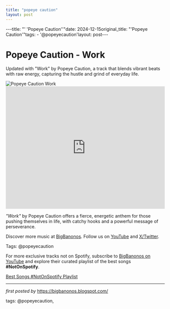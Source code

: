 ```yaml
---
title: "popeye caution"
layout: post
---
```

---title: "' 'Popeye Caution''"date: 2024-12-15original_title: "'Popeye Caution'"tags:  - '@popeyecaution'layout: post---<!-- Title of the Post --><h1 >Popeye Caution - Work</h1> <!-- Introductory Text --><p >Updated with "Work" by Popeye Caution, a track that blends vibrant beats with raw energy, capturing the hustle and grind of everyday life.</p> <!-- Featured Image --><div > <img src="https://magazine-resources.tidal.com/uploads/2019/01/Popeye.jpg" alt="Popeye Caution Work" /></div> <!-- YouTube Video Embed --><div > <iframe width="100%" height="388" src="https://www.youtube.com/embed/ksmTtok5mFY" title="Popeye Caution - Work (Lyric Video)" frameborder="0" allow="accelerometer; autoplay; clipboard-write; encrypted-media; gyroscope; picture-in-picture; web-share" referrerpolicy="strict-origin-when-cross-origin" allowfullscreen></iframe></div> <!-- Song Information --><div > <p><em>"Work"</em> by Popeye Caution offers a fierce, energetic anthem for those pushing themselves in life, with catchy hooks and a powerful message of perseverance.</p></div> <!-- Footer Links --><div > <p>Discover more music at <a href="https://bigbanonos.blogspot.com/" target="_blank">BigBanonos</a>. Follow us on <a href="https://www.youtube.com/@BigBanonos" target="_blank">YouTube</a> and <a href="https://x.com/bigbanonos" target="_blank">X/Twitter</a>.</p></div> <!-- Tags --><p >Tags: @popeyecaution</p><!--Subscribe and Playlist Links--><div>    <p>For more exclusive tracks not on Spotify, subscribe to <a href="https://www.youtube.com/@BigBanonos" target="_blank">BigBanonos on YouTube</a> and explore their curated playlist of the best songs <strong>#NotOnSpotify</strong>.</p>    <p><a href="https://www.youtube.com/playlist?list=PLtuNtuTatqI0kFahUCbtbfenC_ET5O_tr" target="_blank">Best Songs #NotOnSpotify Playlist<br /></a></p></div><hr /><p><em>first posted by</em> <a href="https://bigbanonos.blogspot.com/" rel="noopener" target="_new">https://bigbanonos.blogspot.com/</a></p><p>tags: @popeyecaution,</p>